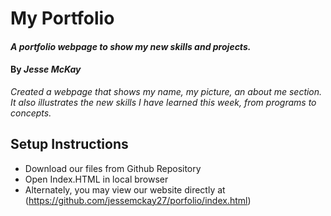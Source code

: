 # My Portfolio

#### _A portfolio webpage to show my new skills and projects._

#### By _**Jesse McKay**_

_Created a webpage that shows my name, my picture, an about me section.  It also illustrates the new skills I have learned this week, from programs to concepts._

## Setup Instructions

* Download our files from Github Repository
* Open Index.HTML in local browser
* Alternately, you may view our website directly at (https://github.com/jessemckay27/porfolio/index.html)
